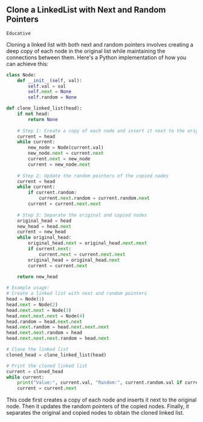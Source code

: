 ## Clone a LinkedList with Next and Random Pointers
`Educative`

Cloning a linked list with both next and random pointers involves creating a deep copy of each node in the original list while maintaining the connections between them. Here's a Python implementation of how you can achieve this:

```python
class Node:
    def __init__(self, val):
        self.val = val
        self.next = None
        self.random = None

def clone_linked_list(head):
    if not head:
        return None
    
    # Step 1: Create a copy of each node and insert it next to the original node
    current = head
    while current:
        new_node = Node(current.val)
        new_node.next = current.next
        current.next = new_node
        current = new_node.next
    
    # Step 2: Update the random pointers of the copied nodes
    current = head
    while current:
        if current.random:
            current.next.random = current.random.next
        current = current.next.next
    
    # Step 3: Separate the original and copied nodes
    original_head = head
    new_head = head.next
    current = new_head
    while original_head:
        original_head.next = original_head.next.next
        if current.next:
            current.next = current.next.next
        original_head = original_head.next
        current = current.next
    
    return new_head

# Example usage:
# Create a linked list with next and random pointers
head = Node(1)
head.next = Node(2)
head.next.next = Node(3)
head.next.next.next = Node(4)
head.random = head.next.next
head.next.random = head.next.next.next
head.next.next.random = head
head.next.next.next.random = head.next

# Clone the linked list
cloned_head = clone_linked_list(head)

# Print the cloned linked list
current = cloned_head
while current:
    print("Value:", current.val, "Random:", current.random.val if current.random else None)
    current = current.next
```

This code first creates a copy of each node and inserts it next to the original node. Then it updates the random pointers of the copied nodes. Finally, it separates the original and copied nodes to obtain the cloned linked list.